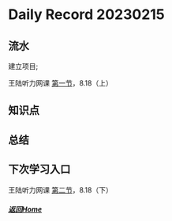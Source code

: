 
Daily Record 20230215
=====================

## 流水

建立项目;

王陆听力网课 [第一节](https://www.bilibili.com/video/BV1xG4y1N7pn/?spm_id_from=333.337.search-card.all.click)，8.18（上）

## 知识点



## 总结



## 下次学习入口

王陆听力网课 [第二节](https://www.bilibili.com/video/BV1xG4y1N7pn/?p=2)，8.18（下）

##### [返回Home](../../../README.md)


